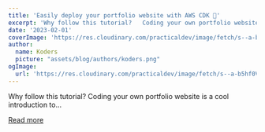```yaml
---
title: 'Easily deploy your portfolio website with AWS CDK 🚀'
excerpt: 'Why follow this tutorial?   Coding your own portfolio website is a cool introduction to...'
date: '2023-02-01'
coverImage: 'https://res.cloudinary.com/practicaldev/image/fetch/s--a-b5hf0V--/c_imagga_scale,f_auto,fl_progressive,h_420,q_auto,w_1000/https://raw.githubusercontent.com/pchol22/kumo-articles/master/blog-posts/cdk/portfolio/assets/cover-image.png'
author:
  name: Koders
  picture: "assets/blog/authors/koders.png"
ogImage:
  url: 'https://res.cloudinary.com/practicaldev/image/fetch/s--a-b5hf0V--/c_imagga_scale,f_auto,fl_progressive,h_420,q_auto,w_1000/https://raw.githubusercontent.com/pchol22/kumo-articles/master/blog-posts/cdk/portfolio/assets/cover-image.png'
---
```


Why follow this tutorial?   Coding your own portfolio website is a cool introduction to...

[Read more](https://dev.to/kumo/easily-deploy-your-portfolio-website-with-aws-cdk-4l9b)

